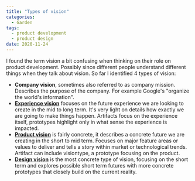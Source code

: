 ```yaml
---
title: "Types of vision"
categories:
  - Garden
tags:
  - product development
  - product design
date: 2020-11-24
---
```


I found the term vision a bit confusing when thinking on their role on product development. Possibly since different people understand different things when they talk about vision. So far I identified 4 types of vision:

 - **Company vision**, sometimes also referred to as company mission. Describes the purpose of the company. For example Google's "organize the world's information".
- **[Experience vision](https://articles.uie.com/the-experience-vision-a-self-fulfilling-ux-strategy/)** focuses on the future experience we are looking to create in the mid to long term. It's very light on details how exactly we are going to make things happen. Artifacts focus on the experience itself, prototypes highlight only in what sense the experience is impacted.
 - **[Product vision](https://svpg.com/product-vision-vs-mission/)** is fairly concrete, it describes a concrete future we are creating in the short to mid term. Focuses on major feature areas or values to deliver and tells a story within market or technological trends. Artifact can include visiontype, a prototype focusing on the product.
  - **[Design vision](https://medium.com/@freshtilledsoil/how-product-leaders-can-contribute-to-their-teams-without-micromanaging-or-negatively-influencing-ef6ff16be1b3)** is the most concrete type of vision, focusing on the short term and explores possible short term futures with more concrete prototypes that closely build on the current reality.

